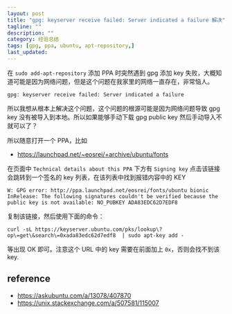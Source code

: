 ```yaml
---
layout: post
title: "gpg: keyserver receive failed: Server indicated a failure 解决"
tagline: ""
description: ""
category: 经验总结
tags: [gpg, ppa, ubuntu, apt-repository,]
last_updated:
---
```


在 `sudo add-apt-repository` 添加 PPA 时突然遇到 gpg 添加 key 失败，大概知道可能是因为网络问题，但是这个问题在我家里的网络一直存在，非常恼人。

	gpg: keyserver receive failed: Server indicated a failure

所以我想从根本上解决这个问题，这个问题的根源可能是因为网络问题导致 gpg key 没有被导入到本地。所以如果能够手动下载 gpg public key 然后手动导入不就可以了？

所以随意打开一个 PPA，比如

- <https://launchpad.net/~eosrei/+archive/ubuntu/fonts>

在页面中 `Technical details about this PPA` 下方有 `Signing key` 点击该链接会跳转到一个签名的 key 列表，在该列表中找到报错内容中的 KEY

	W: GPG error: http://ppa.launchpad.net/eosrei/fonts/ubuntu bionic InRelease: The following signatures couldn't be verified because the public key is not available: NO_PUBKEY ADA83EDC62D7EDF8

复制该链接，然后使用下面的命令：

	curl -sL https://keyserver.ubuntu.com/pks/lookup\?op\=get\&search\=0xada83edc62d7edf8  | sudo apt-key add -

等出现 OK 即可。注意这个 URL 中的 key 需要在前面加上 `0x`，否则会找不到该 key.

## reference

- <https://askubuntu.com/a/13078/407870>
- <https://unix.stackexchange.com/a/507581/115007>

